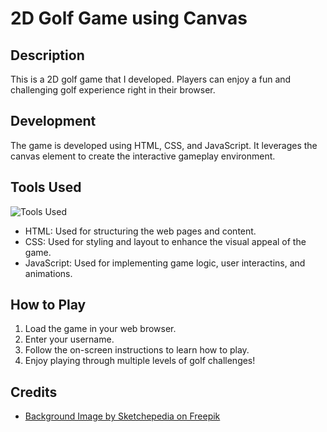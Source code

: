 # 2D Golf Game using Canvas

## Description

This is a 2D golf game that I developed. Players can enjoy a fun and challenging golf experience right in their browser.

## Development

The game is developed using HTML, CSS, and JavaScript. It leverages the canvas element to create the interactive gameplay environment.

## Tools Used

![Tools Used](https://skillicons.dev/icons?i=js,html,css)

- HTML: Used for structuring the web pages and content.
- CSS: Used for styling and layout to enhance the visual appeal of the game.
- JavaScript: Used for implementing game logic, user interactins, and animations.

## How to Play

1. Load the game in your web browser.
2. Enter your username.
3. Follow the on-screen instructions to learn how to play.
4. Enjoy playing through multiple levels of golf challenges!

## Credits

- [Background Image by Sketchepedia on Freepik](https://www.freepik.com/free-vector/abstract-business-professional-background-banner-design-multipurpose_23485401.htm#query=green%20pattern&position=20&from_view=keyword&track=ais&uuid=0f6bfa89-0668-413c-9158-17502ccd4d63)
